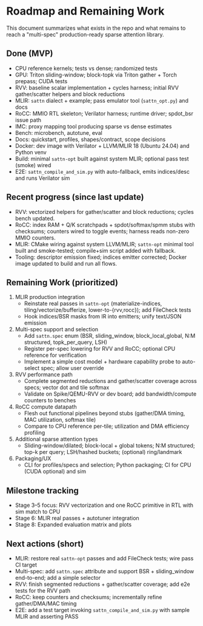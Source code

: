 # Roadmap and Remaining Work

This document summarizes what exists in the repo and what remains to reach a "multi-spec" production-ready sparse attention library.

## Done (MVP)
- CPU reference kernels; tests vs dense; randomized tests
- GPU: Triton sliding-window; block-topk via Triton gather + Torch prepass; CUDA tests
- RVV: baseline scalar implementation + cycles harness; initial RVV gather/scatter helpers and block reductions
- MLIR: `sattn` dialect + example; pass emulator tool (`sattn_opt.py`) and docs
- RoCC: MMIO RTL skeleton; Verilator harness; runtime driver; spdot_bsr issue path
- IMC: proxy mapping tool producing sparse vs dense estimates
- Bench: microbench, autotune, eval
- Docs: quickstart, profiles, shapes/contract, scope decisions
 - Docker: dev image with Verilator + LLVM/MLIR 18 (Ubuntu 24.04) and Python venv
 - Build: minimal `sattn-opt` built against system MLIR; optional pass test (smoke) wired
 - E2E: `sattn_compile_and_sim.py` with auto-fallback, emits indices/desc and runs Verilator sim

## Recent progress (since last update)
- RVV: vectorized helpers for gather/scatter and block reductions; cycles bench updated.
- RoCC: index RAM + Q/K scratchpads + spdot/softmax/spmm stubs with checksums; counters wired to toggle events; harness reads non-zero MMIO counters.
- MLIR: CMake wiring against system LLVM/MLIR; `sattn-opt` minimal tool built and smoke-tested; compile+sim script added with fallback.
- Tooling: descriptor emission fixed; indices emitter corrected; Docker image updated to build and run all flows.

## Remaining Work (prioritized)
1) MLIR production integration
   - Reinstate real passes in `sattn-opt` (materialize-indices, tiling/vectorize/bufferize, lower-to-{rvv,rocc}); add FileCheck tests
   - Hook indices/BSR masks from IR into emitters; unify text/JSON emission
2) Multi-spec support and selection
   - Add `sattn.spec` enum (BSR, sliding_window, block_local_global, N:M structured, topk_per_query, LSH)
   - Register per-spec lowering for RVV and RoCC; optional CPU reference for verification
   - Implement a simple cost model + hardware capability probe to auto-select spec; allow user override
3) RVV performance path
   - Complete segmented reductions and gather/scatter coverage across specs; vector dot and tile softmax
   - Validate on Spike/QEMU-RVV or dev board; add bandwidth/compute counters to benches
4) RoCC compute datapath
   - Flesh out functional pipelines beyond stubs (gather/DMA timing, MAC utilization, softmax tile)
   - Compare to CPU reference per-tile; utilization and DMA efficiency profiling
5) Additional sparse attention types
   - Sliding-window/dilated; block-local + global tokens; N:M structured; top-k per query; LSH/hashed buckets; (optional) ring/landmark
6) Packaging/UX
   - CLI for profiles/specs and selection; Python packaging; CI for CPU (CUDA optional) and sim

## Milestone tracking
- Stage 3–5 focus: RVV vectorization and one RoCC primitive in RTL with sim match to CPU
- Stage 6: MLIR real passes + autotuner integration
- Stage 8: Expanded evaluation matrix and plots

## Next actions (short)
- MLIR: restore real `sattn-opt` passes and add FileCheck tests; wire pass CI target
- Multi-spec: add `sattn.spec` attribute and support BSR + sliding_window end-to-end; add a simple selector
- RVV: finish segmented reductions + gather/scatter coverage; add e2e tests for the RVV path
- RoCC: keep counters and checksums; incrementally refine gather/DMA/MAC timing
- E2E: add a test target invoking `sattn_compile_and_sim.py` with sample MLIR and asserting PASS

